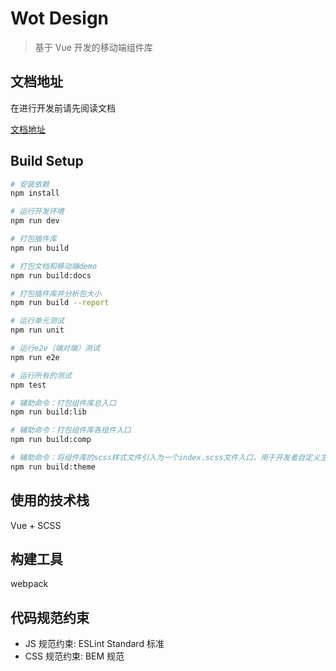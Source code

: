 # Wot Design

> 基于 Vue 开发的移动端组件库

## 文档地址

在进行开发前请先阅读文档

[文档地址](http://git.jd.com/JM-FE/wot-design/wikis/home)

## Build Setup

``` bash
# 安装依赖
npm install

# 运行开发环境
npm run dev

# 打包插件库
npm run build

# 打包文档和移动端demo
npm run build:docs

# 打包插件库并分析包大小
npm run build --report

# 运行单元测试
npm run unit

# 运行e2e（端对端）测试
npm run e2e

# 运行所有的测试
npm test

# 辅助命令：打包组件库总入口
npm run build:lib

# 辅助命令：打包组件库各组件入口
npm run build:comp

# 辅助命令：将组件库的scss样式文件引入为一个index.scss文件入口，用于开发者自定义主题
npm run build:theme
```

## 使用的技术栈

Vue + SCSS

## 构建工具

webpack

## 代码规范约束

- JS 规范约束: ESLint Standard 标准
- CSS 规范约束: BEM 规范